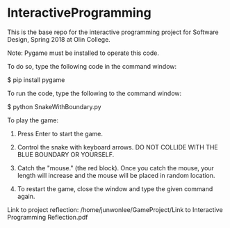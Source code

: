 # InteractiveProgramming
This is the base repo for the interactive programming project for Software Design, Spring 2018 at Olin College.

Note: Pygame must be installed to operate this code.

To do so, type the following code in the command window:

$ pip install pygame

To run the code, type the following to the command window:

$ python SnakeWithBoundary.py

To play the game:

1. Press Enter to start the game.

2. Control the snake with keyboard arrows. DO NOT COLLIDE WITH THE BLUE BOUNDARY OR YOURSELF.

3. Catch the "mouse." (the red block). Once you catch the mouse, your length will increase and the mouse will be placed in random location.

4. To restart the game, close the window and type the given command again.


Link to project reflection: /home/junwonlee/GameProject/Link to Interactive Programming Reflection.pdf
